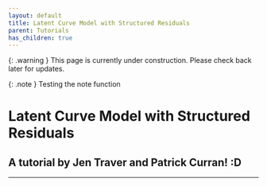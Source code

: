 ```yaml
---
layout: default
title: Latent Curve Model with Structured Residuals
parent: Tutorials
has_children: true
---
```


{: .warning }
This page is currently under construction. Please check back later for updates.


{: .note }
Testing the note function

# Latent Curve Model with Structured Residuals

## A tutorial by Jen Traver and Patrick Curran! :D

---
